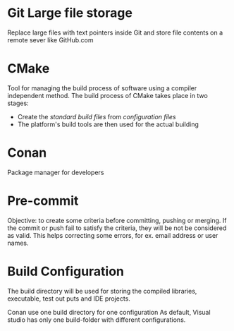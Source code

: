 # Git Large file storage

Replace large files with text pointers inside Git and store file contents on a remote sever like GitHub.com


# CMake

Tool for managing the build process of software using a compiler independent method.
The build process of CMake takes place in two stages:

- Create the *standard build files* from *configuration files*
- The platform's build tools are then used for the actual building

# Conan 

Package manager for developers


# Pre-commit
Objective: to create some criteria before committing, pushing or merging. If the commit or push fail to satisfy the criteria, they will be not be considered as valid. This helps correcting some errors, for ex. email address or user names.


# Build Configuration

The build directory will be used for storing the compiled libraries, executable, test out puts and IDE projects.

Conan use one build directory for one configuration
As  default, Visual studio has only one build-folder with different configurations. 

